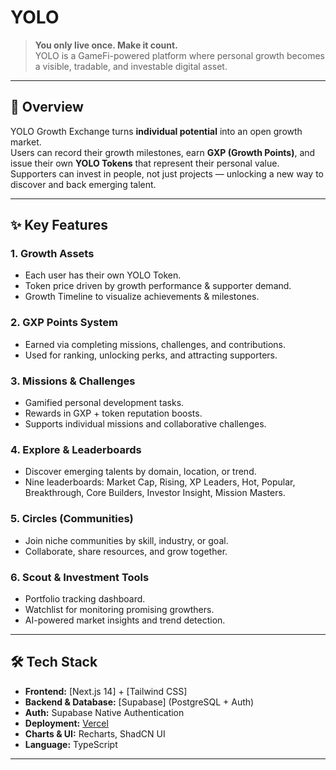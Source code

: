 # YOLO 

> **You only live once. Make it count.**  
> YOLO is a GameFi-powered platform where personal growth becomes a visible, tradable, and investable digital asset.

---

## 🚀 Overview

YOLO Growth Exchange turns **individual potential** into an open growth market.  
Users can record their growth milestones, earn **GXP (Growth Points)**, and issue their own **YOLO Tokens** that represent their personal value.  
Supporters can invest in people, not just projects — unlocking a new way to discover and back emerging talent.

---

## ✨ Key Features

### 1. **Growth Assets**
- Each user has their own YOLO Token.
- Token price driven by growth performance & supporter demand.
- Growth Timeline to visualize achievements & milestones.

### 2. **GXP Points System**
- Earned via completing missions, challenges, and contributions.
- Used for ranking, unlocking perks, and attracting supporters.

### 3. **Missions & Challenges**
- Gamified personal development tasks.
- Rewards in GXP + token reputation boosts.
- Supports individual missions and collaborative challenges.

### 4. **Explore & Leaderboards**
- Discover emerging talents by domain, location, or trend.
- Nine leaderboards: Market Cap, Rising, XP Leaders, Hot, Popular, Breakthrough, Core Builders, Investor Insight, Mission Masters.

### 5. **Circles (Communities)**
- Join niche communities by skill, industry, or goal.
- Collaborate, share resources, and grow together.

### 6. **Scout & Investment Tools**
- Portfolio tracking dashboard.
- Watchlist for monitoring promising growthers.
- AI-powered market insights and trend detection.

---

## 🛠 Tech Stack

- **Frontend:** [Next.js 14] + [Tailwind CSS]
- **Backend & Database:** [Supabase] (PostgreSQL + Auth)
- **Auth:** Supabase Native Authentication
- **Deployment:** [Vercel](https://vercel.com/)
- **Charts & UI:** Recharts, ShadCN UI
- **Language:** TypeScript

---

